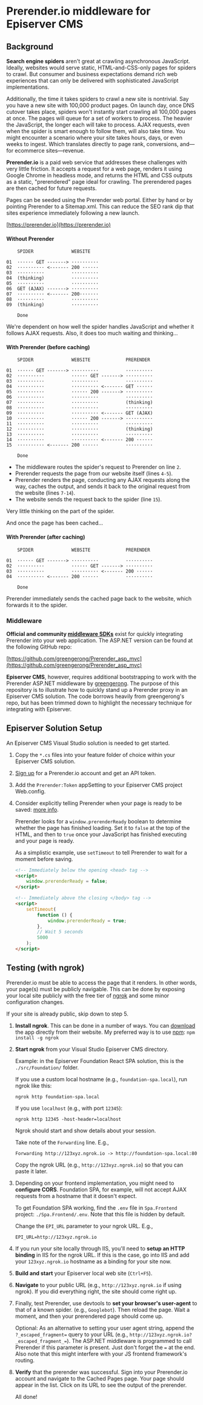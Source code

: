 ﻿# Prerender.io middleware for Episerver CMS

## Background

**Search engine spiders** aren't great at crawling asynchronous JavaScript.
Ideally, websites would serve static, HTML-and-CSS-only pages for spiders to
crawl. But consumer and business expectations demand rich web experiences that
can only be delivered with sophisticated JavaScript implementations.

Additionally, the time it takes spiders to crawl a new site is nontrivial.
Say you have a new site with 100,000 product pages. On launch day, once DNS
cutover takes place, spiders won't instantly start crawling all 100,000 pages
at once. The pages will queue for a set of workers to process. The heavier the
JavaScript, the longer each will take to process. AJAX requests, even when the
spider is smart enough to follow them, will also take time. You might
encounter a scenario where your site takes hours, days, or even weeks to
ingest. Which translates directly to page rank, conversions, and&mdash;for
ecommerce sites&mdash;revenue.

**Prerender.io** is a paid web service that addresses these challenges with
very little friction. It accepts a request for a web page, renders it using
Google Chrome in headless mode, and returns the HTML and CSS outputs as a
static, "prerendered" page ideal for crawling. The prerendered pages are then
cached for future requests.

Pages can be seeded using the Prerender web portal. Either by hand or by
pointing Prerender to a Sitemap.xml. This can reduce the SEO rank dip that
sites experience immediately following a new launch.

[https://prerender.io](https://prerender.io)

#### Without Prerender

```
    SPIDER              WEBSITE

01  ······ GET -------> ··········
02  ·········· <------- 200 ······
03  ··········          ··········
04  (thinking)          ··········
05  ··········          ··········
06  GET (AJAX) -------> ··········
07  ·········· <------- 200·······
08  ··········          ··········
09  (thinking)          ··········

    Done

```

We're dependent on how well the spider handles JavaScript and whether it follows AJAX
requests. Also, it does too much waiting and thinking...

#### With Prerender (before caching)

```
    SPIDER              WEBSITE             PRERENDER

01  ······ GET -------> ··········          ··········
02  ··········          ······ GET -------> ··········
03  ··········          ··········          ··········
04  ··········          ·········· <------- GET ······
05  ··········          ······ 200 -------> ··········
06  ··········          ··········          ··········
07  ··········          ··········          (thinking)
08  ··········          ··········          ··········
09  ··········          ·········· <------- GET (AJAX)
10  ··········          ······ 200 -------> ··········
11  ··········          ··········          ··········
12  ··········          ··········          (thinking)
13  ··········          ··········          ··········
14  ··········          ·········· <------- 200 ······
15  ·········· <------- 200 ······          ··········

    Done
```

-   The middleware routes the spider's request to Prerender on line `2`.
-   Prerender requests the page from our website itself (lines `4-5`).
-   Prerender renders the page, conducting any AJAX requests along the way, caches the
    output, and sends it back to the original request from the website (lines `7-14`).
-   The website sends the request back to the spider (line `15`).

Very little thinking on the part of the spider.

And once the page has been cached...

#### With Prerender (after caching)

```
    SPIDER              WEBSITE             PRERENDER

01  ······ GET -------> ··········          ··········
02  ··········          ······ GET -------> ··········
03  ··········          ·········· <------- 200 ······
04  ·········· <------- 200 ······          ··········

    Done
```

Prerender immediately sends the cached page back to the website, which forwards it to the
spider.

### Middleware

**Official and community
[middleware SDKs](https://prerender.io/documentation/install-middleware)**
exist for quickly integrating Prerender into your web application. The
ASP.NET version can be found at the following GitHub repo:

[https://github.com/greengerong/Prerender_asp_mvc](https://github.com/greengerong/Prerender_asp_mvc)

**Episerver CMS**, however, requires additional bootstrapping to work with the
Prerender ASP.NET middleware by [greengerong](https://github.com/greengerong).
The purpose of this repository is to illustrate how to quickly stand up a
Prerender proxy in an Episerver CMS solution. The code borrows heavily from
greengerong's repo, but has been trimmed down to highlight the necessary
technique for integrating with Episerver.

## Episerver Solution Setup

An Episerver CMS Visual Studio solution is needed to get started.

1.  Copy the `*.cs` files into your feature folder of choice within your Episerver CMS
    solution.

2.  [Sign up](https://prerender.io/signup) for a Prerender.io account and get an API token.

3.  Add the `Prerender:Token` appSetting to your Episerver CMS project Web.config.

4.  Consider explicitly telling Prerender when your page is ready to be saved:
    [more info](https://prerender.io/documentation/best-practices).

    Prerender looks for a `window.prerenderReady` boolean to determine whether the page
    has finished loading. Set it to `false` at the top of the HTML, and then to `true`
    once your JavaScript has finished executing and your page is ready.

    As a simplistic example, use `setTimeout` to tell Prerender to wait for a moment
    before saving.

    ```html
    <!-- Immediately below the opening <head> tag -->
    <script>
        window.prerenderReady = false;
    </script>
    ```

    ```html
    <!-- Immediately above the closing </body> tag -->
    <script>
        setTimeout(
            function () {
                window.prerenderReady = true;
            },
            // Wait 5 seconds
            5000
        );
    </script>
    ```

## Testing (with ngrok)

Prerender.io must be able to access the page that it renders. In other words, your page(s)
must be publicly navigable. This can be done by exposing your local site publicly with the
free tier of [ngrok](https://ngrok.com) and some minor configuration changes.

If your site is already public, skip down to step 5.

1.  **Install ngrok**. This can be done in a number of ways. You can
    [download](https://ngrok.com/download) the app directly from their website. My preferred
    way is to use [npm](https://www.npmjs.com/package/ngrok):
    `npm install -g ngrok`

2.  **Start ngrok** from your Visual Studio Episerver CMS directory.

    Example: in the Episerver Foundation React SPA solution, this is the
    `./src/Foundation/` folder.

    If you use a custom local hostname (e.g., `foundation-spa.local`), run ngrok like this:

    ```
    ngrok http foundation-spa.local
    ```

    If you use `localhost` (e.g., with port `12345`):

    ```
    ngrok http 12345 -host-header=localhost
    ```

    Ngrok should start and show details about your session.

    Take note of the `Forwarding` line. E.g.,

    ```
    Forwarding http://123xyz.ngrok.io -> http://foundation-spa.local:80
    ```

    Copy the ngrok URL (e.g., `http://123xyz.ngrok.io`) so that you can paste it later.

3.  Depending on your frontend implementation, you might need to **configure CORS**.
    Foundation SPA, for example, will not accept AJAX requests from a hostname that it doesn't
    expect.

    To get Foundation SPA working, find the `.env` file in `Spa.Frontend` project:
    `./Spa.Frontend/.env`. Note that this file is hidden by default.

    Change the `EPI_URL` parameter to your ngrok URL. E.g.,

    ```
    EPI_URL=http://123xyz.ngrok.io
    ```

4.  If you run your site locally through IIS, you'll need to **setup an HTTP binding** in
    IIS for the ngrok URL. If this is the case, go into IIS and add your `123xyz.ngrok.io`
    hostname as a binding for your site now.

5.  **Build and start** your Episerver local web site (`Ctrl+F5`).

6.  **Navigate** to your public URL (e.g., `http://123xyz.ngrok.io` if using ngrok). If you did everything
    right, the site should come right up.

7.  Finally, test Prerender, use devtools to **set your browser's user-agent** to that of a
    known spider. (e.g., `Googlebot`). Then reload the page. Wait a moment, and then your
    prerendered page should come up.

    Optional: As an alternative to setting your user agent string, append the
    `?_escaped_fragment=` query to your URL (e.g.,
    `http://123xyz.ngrok.io?_escaped_fragment_=`). The ASP.NET middleware is
    programmed to call Prerender if this parameter is present. Just don't forget the `=`
    at the end. Also note that this might interfere with your JS frontend framework's
    routing.

8.  **Verify** that the prerender was successful. Sign into your Prerender.io account and
    navigate to the Cached Pages page. Your page should appear in the list. Click on its URL
    to see the output of the prerender.

    All done!
